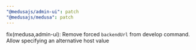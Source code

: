 ```yaml
---
"@medusajs/admin-ui": patch
"@medusajs/medusa": patch
---
```


fix(medusa,admin-ui): Remove forced `backendUrl` from develop command. Allow specifying an alternative host value
